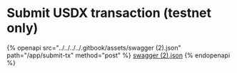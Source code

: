 # Submit USDX transaction (testnet only)

{% openapi src="../../../../.gitbook/assets/swagger (2).json" path="/app/submit-tx" method="post" %}
[swagger (2).json](<../../../../.gitbook/assets/swagger (2).json>)
{% endopenapi %}

